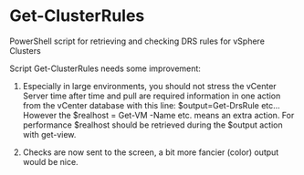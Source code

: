 # Get-ClusterRules
PowerShell script for retrieving and checking DRS rules for vSphere Clusters

Script Get-ClusterRules needs some improvement:
1. Especially in large environments, you should not stress the vCenter Server time after time
   and pull are required information in one action from the vCenter database with this line:
   $output=Get-DrsRule etc...
   However the $realhost = Get-VM -Name etc. means an extra action.
   For performance $realhost should be retrieved during the $output action with get-view.

2. Checks are now sent to the screen, a bit more fancier (color) output would be nice.
   
